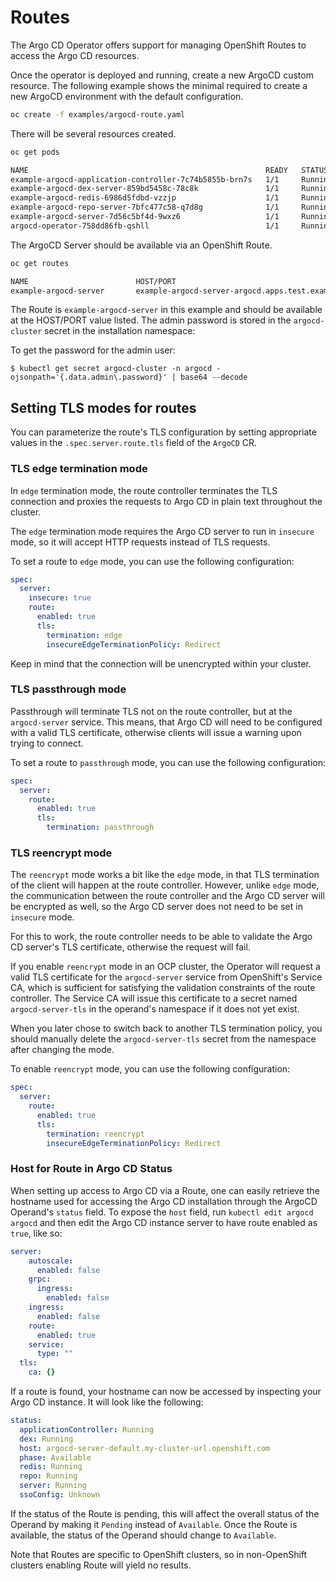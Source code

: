 # Routes

The Argo CD Operator offers support for managing OpenShift Routes to access the Argo CD resources.

Once the operator is deployed and running, create a new ArgoCD custom resource.
The following example shows the minimal required to create a new ArgoCD
environment with the default configuration.

``` bash
oc create -f examples/argocd-route.yaml
```

There will be several resources created.

``` bash
oc get pods
```

``` bash
NAME                                                     READY   STATUS    RESTARTS   AGE
example-argocd-application-controller-7c74b5855b-brn7s   1/1     Running   0          29s
example-argocd-dex-server-859bd5458c-78c8k               1/1     Running   0          29s
example-argocd-redis-6986d5fdbd-vzzjp                    1/1     Running   0          29s
example-argocd-repo-server-7bfc477c58-q7d8g              1/1     Running   0          29s
example-argocd-server-7d56c5bf4d-9wxz6                   1/1     Running   0          29s
argocd-operator-758dd86fb-qshll                          1/1     Running   0          51s
```

The ArgoCD Server should be available via an OpenShift Route.

``` bash
oc get routes
```

``` bash
NAME                        HOST/PORT                                               PATH   SERVICES                 PORT   TERMINATION     WILDCARD
example-argocd-server       example-argocd-server-argocd.apps.test.example.com              example-argocd-server    http   edge/Redirect   None
```

The Route is `example-argocd-server` in this example and should be available at the HOST/PORT value listed. The admin 
password is stored in the `argocd-cluster` secret in the installation namespace:

To get the password for the admin user:

```shell
$ kubectl get secret argocd-cluster -n argocd -ojsonpath='{.data.admin\.password}' | base64 --decode
```

## Setting TLS modes for routes

You can parameterize the route's TLS configuration by setting appropriate values in the `.spec.server.route.tls` field of the `ArgoCD` CR.

### TLS edge termination mode

In `edge` termination mode, the route controller terminates the TLS connection and proxies the requests
to Argo CD in plain text throughout the cluster.

The `edge` termination mode requires the Argo CD server to run in `insecure` mode, so it will accept
HTTP requests instead of TLS requests.

To set a route to `edge` mode, you can use the following configuration:

```yaml
spec:
  server:
    insecure: true
    route:
      enabled: true
      tls:
        termination: edge
        insecureEdgeTerminationPolicy: Redirect
```

Keep in mind that the connection will be unencrypted within your cluster.

### TLS passthrough mode

Passthrough will terminate TLS not on the route controller, but at the `argocd-server` service. This means,
that Argo CD will need to be configured with a valid TLS certificate, otherwise clients will issue
a warning upon trying to connect.

To set a route to `passthrough` mode, you can use the following configuration:

```yaml
spec:
  server:
    route:
      enabled: true
      tls:
        termination: passthrough
```

### TLS reencrypt mode

The `reencrypt` mode works a bit like the `edge` mode, in that TLS termination of the client
will happen at the route controller. However, unlike `edge` mode, the communication between
the route controller and the Argo CD server will be encrypted as well, so the Argo CD server
does not need to be set in `insecure` mode.

For this to work, the route controller needs to be able to validate the Argo CD server's TLS
certificate, otherwise the request will fail.

If you enable `reencrypt` mode in an OCP cluster, the Operator will request a valid TLS
certificate for the `argocd-server` service from OpenShift's Service CA, which is sufficient
for satisfying the validation constraints of the route controller. The Service CA will issue
this certificate to a secret named `argocd-server-tls` in the operand's namespace if it does
not yet exist.

When you later chose to switch back to another TLS termination policy, you should manually
delete the `argocd-server-tls` secret from the namespace after changing the mode.

To enable `reencrypt` mode, you can use the following configuration:

```yaml
spec:
  server:
    route:
      enabled: true
      tls:
        termination: reencrypt
        insecureEdgeTerminationPolicy: Redirect
```
### Host for Route in Argo CD Status

When setting up access to Argo CD via a Route, one can easily retrieve the hostname used for accessing the Argo CD installation through the ArgoCD Operand's `status` field. To expose the `host` field, run `kubectl edit argocd argocd` and then edit the Argo CD instance server to have route enabled as `true`, like so: 

```yaml
server:
    autoscale:
      enabled: false
    grpc:
      ingress:
        enabled: false
    ingress:
      enabled: false
    route:
      enabled: true
    service:
      type: ""
  tls:
    ca: {}
```
If a route is found, your hostname can now be accessed by inspecting your Argo CD instance. It will look like the following: 

```yaml
status:
  applicationController: Running
  dex: Running
  host: argocd-server-default.my-cluster-url.openshift.com
  phase: Available
  redis: Running
  repo: Running
  server: Running
  ssoConfig: Unknown
```

If the status of the Route is pending, this will affect the overall status of the Operand by making it `Pending` instead of `Available`. Once the Route is available, the status of the Operand should change to `Available`.

Note that Routes are specific to OpenShift clusters, so in non-OpenShift clusters enabling Route will yield no results.  
